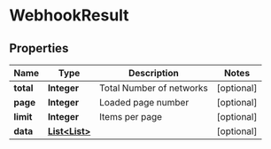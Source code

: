 

# WebhookResult

## Properties

Name | Type | Description | Notes
------------ | ------------- | ------------- | -------------
**total** | **Integer** | Total Number of networks |  [optional]
**page** | **Integer** | Loaded page number |  [optional]
**limit** | **Integer** | Items per page |  [optional]
**data** | [**List&lt;List&gt;**](List.md) |  |  [optional]




